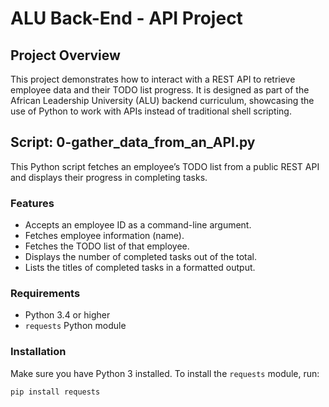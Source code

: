 # ALU Back-End - API Project

## Project Overview

This project demonstrates how to interact with a REST API to retrieve employee data and their TODO list progress. It is designed as part of the African Leadership University (ALU) backend curriculum, showcasing the use of Python to work with APIs instead of traditional shell scripting.

## Script: 0-gather_data_from_an_API.py

This Python script fetches an employee’s TODO list from a public REST API and displays their progress in completing tasks.

### Features

- Accepts an employee ID as a command-line argument.
- Fetches employee information (name).
- Fetches the TODO list of that employee.
- Displays the number of completed tasks out of the total.
- Lists the titles of completed tasks in a formatted output.

### Requirements

- Python 3.4 or higher
- `requests` Python module

### Installation

Make sure you have Python 3 installed. To install the `requests` module, run:

```bash
pip install requests
